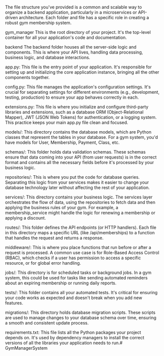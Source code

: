 The file structure you've provided is a common and scalable way to organize a backend application, particularly in a microservices or API-driven architecture. Each folder and file has a specific role in creating a robust gym membership system.

gym_manager
This is the root directory of your project. It's the top-level container for all your application's code and documentation.

backend
The backend folder houses all the server-side logic and components. This is where your API lives, handling data processing, business logic, and database interactions.

app.py: This file is the entry point of your application. It's responsible for setting up and initializing the core application instance, bringing all the other components together.

config.py: This file manages the application's configuration settings. It's crucial for separating settings for different environments (e.g., development, testing, production) to ensure your app behaves correctly in each.

extensions.py: This file is where you initialize and configure third-party libraries and extensions, such as a database ORM (Object-Relational Mapper), JWT (JSON Web Tokens) for authentication, or a logging system. This practice keeps your main app.py file clean and focused.

models/: This directory contains the database models, which are Python classes that represent the tables in your database. For a gym system, you'd have models for User, Membership, Payment, Class, etc.

schemas/: This folder holds data validation schemas. These schemas ensure that data coming into your API (from user requests) is in the correct format and contains all the necessary fields before it's processed by your business logic.

repositories/: This is where you put the code for database queries. Separating this logic from your services makes it easier to change your database technology later without affecting the rest of your application.

services/: This directory contains your business logic. The services layer orchestrates the flow of data, using the repositories to fetch data and then applying the business rules of your gym. For example, a membership_service might handle the logic for renewing a membership or applying a discount.

routes/: This folder defines the API endpoints (or HTTP handlers). Each file in this directory maps a specific URL (like /api/memberships) to a function that handles the request and returns a response.

middleware/: This is where you place functions that run before or after a request is processed. A common use case is for Role-Based Access Control (RBAC), which checks if a user has permission to access a specific resource, or for global error handling.

jobs/: This directory is for scheduled tasks or background jobs. In a gym system, this could be used for tasks like sending automated reminders about an expiring membership or running daily reports.

tests/: This folder contains all your automated tests. It's critical for ensuring your code works as expected and doesn't break when you add new features.

migrations/: This directory holds database migration scripts. These scripts are used to manage changes to your database schema over time, ensuring a smooth and consistent update process.

requirements.txt: This file lists all the Python packages your project depends on. It's used by dependency managers to install the correct versions of all the libraries your application needs to run.#   G y m M a n a g e r S y s t e m 
 
 